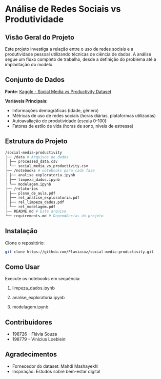 # Análise de Redes Sociais vs Produtividade

## Visão Geral do Projeto

Este projeto investiga a relação entre o uso de redes sociais e a produtividade pessoal utilizando técnicas de ciência de dados. A análise segue um fluxo completo de trabalho, desde a definição do problema até a implantação do modelo.

## Conjunto de Dados

**Fonte**: [Kaggle - Social Media vs Productivity Dataset](https://www.kaggle.com/datasets/mahdimashayekhi/social-media-vs-productivity)

**Variáveis Principais**:
- Informações demográficas (idade, gênero)
- Métricas de uso de redes sociais (horas diárias, plataformas utilizadas)
- Autoavaliação de produtividade (escala 0-100)
- Fatores de estilo de vida (horas de sono, níveis de estresse)

## Estrutura do Projeto
```bash
/social-media-productivity
│── /data # Arquivos de dados
│ ├── processed_data.csv
│ └── social_media_vs_productivity.csv
│── /notebooks # notebooks para cada fase
│ ├── analise_exploratoria.ipynb
│ ├── limpeza_dados.ipynb 
│ └── modelagem.ipynb
│── /relatorios
│ ├── plano_de_aula.pdf
│ ├── rel_analise_exploratoria.pdf
│ ├── rel_limpeza_dados.pdf
│ └── rel_modelagem.pdf
│── README.md # Este arquivo
└── requirements.md # Dependências do projeto
```

## Instalação

 Clone o repositório:
```bash
git clone https://github.com/Flaviasoz/social-media-productivity.git
```

## Como Usar
Execute os notebooks em sequência:

1. limpeza_dados.ipynb

2. analise_exploratoria.ipynb

3. modelagem.ipynb

## Contribuidores
* 198726 - Flávia Souza
* 198779 - Vinicius Loeblein

## Agradecimentos
* Fornecedor do dataset: Mahdi Mashayekhi
* Inspiração: Estudos sobre bem-estar digital
